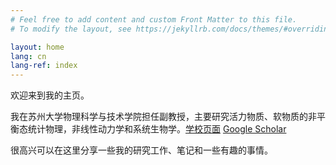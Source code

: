 ```yaml
---
# Feel free to add content and custom Front Matter to this file.
# To modify the layout, see https://jekyllrb.com/docs/themes/#overriding-theme-defaults

layout: home
lang: cn
lang-ref: index
---
```


欢迎来到我的主页。

我在苏州大学物理科学与技术学院担任副教授，主要研究活力物质、软物质的非平衡态统计物理，非线性动力学和系统生物学。[学校页面](http://web.suda.edu.cn/zyf2) [Google Scholar](https://scholar.google.com/citations?hl=zh-CN&user=uZGde7gAAAAJ)

很高兴可以在这里分享一些我的研究工作、笔记和一些有趣的事情。